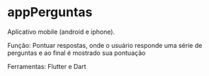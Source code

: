 # appPerguntas
Aplicativo mobile (android e iphone).

Função: Pontuar respostas, onde o usuário responde uma série de perguntas e ao final é mostrado sua pontuação

Ferramentas:
Flutter e Dart
